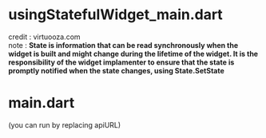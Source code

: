 # usingStatefulWidget_main.dart
credit  : virtuooza.com <br/>
note    : **State is information that can be read synchronously when the widget is built and might change during the lifetime of the widget. It is the responsibility of the widget implamenter to ensure that the state is promptly notified when the state changes, using State.SetState**

# main.dart
(you can run by replacing apiURL)
